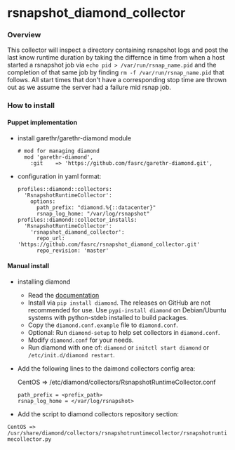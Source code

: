 # rsnapshot_diamond_collector

### Overview
This collector will inspect a directory containing rsnapshot logs and post the last know runtime duration by taking the differnce in time from when a host started a rsnapshot job via `echo pid > /var/run/rsnap_name.pid` and the completion of that same job by finding `rm -f /var/run/rsnap_name.pid` that follows. All start times that don't have a corresponding stop time are thrown out as we assume the server had a failure mid rsnap job. 

### How to install

#### Puppet implementation

* install garethr/garethr-diamond module
  
  ```
  # mod for managing diamond
    mod 'garethr-diamond',
      :git    => 'https://github.com/fasrc/garethr-diamond.git',
  ```
  
* configuration in yaml format:

  ```---
  profiles::diamond::collectors:
    'RsnapshotRuntimeCollector':
      options:
        path_prefix: "diamond.%{::datacenter}"
        rsnap_log_home: "/var/log/rsnapshot"
  profiles::diamond::collector_installs:
    'RsnapshotRuntimeCollector':
      'rsnapshot_diamond_collector':
        repo_url: 'https://github.com/fasrc/rsnapshot_diamond_collector.git'
        repo_revision: 'master'
#### Manual install

* installing diamond
  * Read the [documentation](http://diamond.readthedocs.org)
  * Install via `pip install diamond`.
    The releases on GitHub are not recommended for use.
    Use `pypi-install diamond` on Debian/Ubuntu systems with python-stdeb installed to build packages.
  * Copy the `diamond.conf.example` file to `diamond.conf`.
  * Optional: Run `diamond-setup` to help set collectors in `diamond.conf`.
  * Modify `diamond.conf` for your needs.
  * Run diamond with one of: `diamond` or `initctl start diamond` or `/etc/init.d/diamond restart`.

* Add the following lines to the daimond collectors config area:

  CentOS => /etc/diamond/collectors/RsnapshotRuntimeCollector.conf
  ```enabled=True
  path_prefix = <prefix_path>
  rsnap_log_home = </var/log/rsnapshot> 
* Add the script to diamond collectors repository section:

`CentOS => /usr/share/diamond/collectors/rsnapshotruntimecollector/rsnapshotruntimecollector.py`
